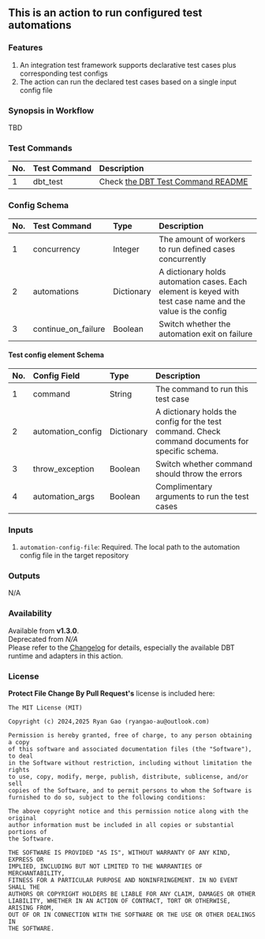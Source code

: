 ## This is an action to run configured test automations

### Features
1. An integration test framework supports declarative test cases plus corresponding test configs
2. The action can run the declared test cases based on a single input config file

### Synopsis in Workflow
TBD

### Test Commands
| No. | Test Command | Description                                                                                         |
|:----|:-------------|:----------------------------------------------------------------------------------------------------|
| 1   | dbt_test     | Check [the DBT Test Command README](DBT_TEST_COMMAND.md) |

### Config Schema
| No. | Test Command        | Type       | Description                                                                                                |
|:----|:--------------------|:-----------|:-----------------------------------------------------------------------------------------------------------|
| 1   | concurrency         | Integer    | The amount of workers to run defined cases concurrently                                                    |
| 2   | automations         | Dictionary | A dictionary holds automation cases. Each element is keyed with test case name and the value is the config |
| 3   | continue_on_failure | Boolean    | Switch whether the automation exit on failure                                                              |

#### Test config element Schema
| No. | Config Field      | Type       | Description                                                                                      |
|:----|:------------------|:-----------|:-------------------------------------------------------------------------------------------------|
| 1   | command           | String     | The command to run this test case                                                                |
| 2   | automation_config | Dictionary | A dictionary holds the config for the test command. Check command documents for specific schema. |
| 3   | throw_exception   | Boolean    | Switch whether command should throw the errors                                                   |
| 4   | automation_args   | Boolean    | Complimentary arguments to run the test cases                                                    |


### Inputs
1. `automation-config-file`: Required. The local path to the automation config file in the target repository 

### Outputs
N/A

### Availability
Available from **v1.3.0**.   
Deprecated from *N/A*  
Please refer to the [Changelog](CHANGELOG.md) for details, especially the available DBT runtime and adapters in this action.

### License

**Protect File Change By Pull Request's** license is included here:

```
The MIT License (MIT)

Copyright (c) 2024,2025 Ryan Gao (ryangao-au@outlook.com)

Permission is hereby granted, free of charge, to any person obtaining a copy
of this software and associated documentation files (the "Software"), to deal
in the Software without restriction, including without limitation the rights
to use, copy, modify, merge, publish, distribute, sublicense, and/or sell
copies of the Software, and to permit persons to whom the Software is
furnished to do so, subject to the following conditions:

The above copyright notice and this permission notice along with the original
author information must be included in all copies or substantial portions of
the Software.

THE SOFTWARE IS PROVIDED "AS IS", WITHOUT WARRANTY OF ANY KIND, EXPRESS OR
IMPLIED, INCLUDING BUT NOT LIMITED TO THE WARRANTIES OF MERCHANTABILITY,
FITNESS FOR A PARTICULAR PURPOSE AND NONINFRINGEMENT. IN NO EVENT SHALL THE
AUTHORS OR COPYRIGHT HOLDERS BE LIABLE FOR ANY CLAIM, DAMAGES OR OTHER
LIABILITY, WHETHER IN AN ACTION OF CONTRACT, TORT OR OTHERWISE, ARISING FROM,
OUT OF OR IN CONNECTION WITH THE SOFTWARE OR THE USE OR OTHER DEALINGS IN
THE SOFTWARE.
```